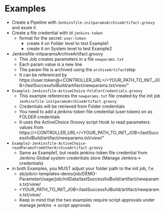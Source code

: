 # Examples

* Create a Pipeline with `Jenkinsfile-initparamsArchiveArtifact.groovy` and exute it
* Create a file credential with id `jenkins-token`
  * format for the secret: `user:token`
    * create it on Folder level to test Example1
    * create it on System level to test Example2
* Jenkinsfile-initparamsArchiveArtifact.groovy
  * This Job creates parameters in a file `newparams.txt`
  * Each param value is a new line
  * The param file is archived using the `archiveArtifact`step
  * It can be referenced by https://user:token@<CONTROLLER_URL>/<YOUR_PATH_TO_INIT_JOB>/lastSuccessfulBuild/artifact/newparams.txt/*view*/"
* `Example1-Jenkinsfile-ActiveChoice-FoldlerCredentials.groovy`
  * This example references the `newparams.txt` file created by the init job `Jenkinsfile-initparamsArchiveArtifact.groovy`
  * Credentials will be retrieved from Folder credentials
  * You need to add a jenkins-token file credential (user:token) on as FOLDER credentials
  * It uses the ActiveChoice Groovy script Hook to read parameters values from  https://<CONTROLLER_URL>/<YOUR_PATH_TO_INIT_JOB>/lastSuccessfulBuild/artifact/newparams.txt/*view*/"
* `Example2-Jenkinsfile-ActiveChoice-readParamsFromOtherArchiveArtifact.groovy`
  * Same as Example1, but reads jenkins-token file credential from Jenkins Global system credentials store (Manage Jenkins-> credentials)
* in both Examples, you MUST adjust your folder path to the init job, f.e. 
  * sb/job/ci-templates-demo/job/DEMO-ParameterUsage/job/initData/lastSuccessfulBuild/artifact/newparams.txt/*view*/
  * <YOUR_PATH_TO_INIT_JOB>/lastSuccessfulBuild/artifact/newparams.txt/*view*/
  * Keep in mind that the two examples require script approvals under manage jenkins -> script approvals

